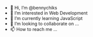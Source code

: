 - 👋 Hi, I’m @bennychiks
- 👀 I’m interested in Web Development
- 🌱 I’m currently learning JavaScript
- 💞️ I’m looking to collaborate on ...
- 📫 How to reach me ...

<!---
bennychiks/bennychiks is a ✨ special ✨ repository because its `README.md` (this file) appears on your GitHub profile.
You can click the Preview link to take a look at your changes.
--->
